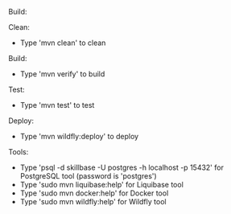 
Build:


Clean:

* Type 'mvn clean' to clean


Build:

* Type 'mvn verify' to build


Test:

* Type 'mvn test' to test


Deploy:

* Type 'mvn wildfly:deploy' to deploy


Tools:

* Type 'psql -d skillbase -U postgres -h localhost -p 15432' for PostgreSQL tool (password is 'postgres')
* Type 'sudo mvn liquibase:help' for Liquibase tool
* Type 'sudo mvn docker:help' for Docker tool
* Type 'sudo mvn wildfly:help' for Wildfly tool

